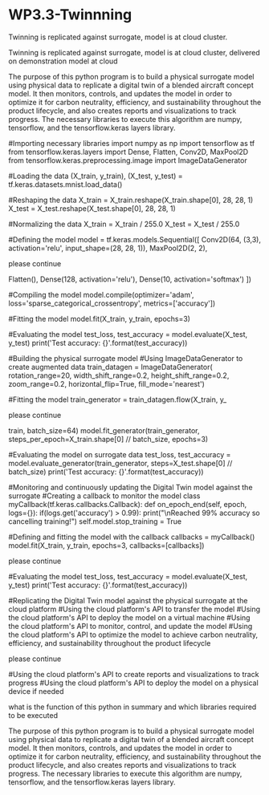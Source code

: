 # WP3.3-Twinnning
Twinning is replicated against surrogate, model is at cloud cluster.

Twinning is replicated against surrogate, model is at cloud cluster, delivered on
demonstration model at cloud

The purpose of this python program is to build a physical surrogate model using physical data to replicate a digital twin of a blended aircraft concept model. 
It then monitors, controls, and updates the model in order to optimize it for carbon neutrality, efficiency, and sustainability throughout the product lifecycle, and also creates reports and visualizations to track progress. 
The necessary libraries to execute this algorithm are numpy, tensorflow, and the tensorflow.keras layers library.

#Importing necessary libraries
import numpy as np
import tensorflow as tf
from tensorflow.keras.layers import Dense, Flatten, Conv2D, MaxPool2D
from tensorflow.keras.preprocessing.image import ImageDataGenerator

#Loading the data
(X_train, y_train), (X_test, y_test) = tf.keras.datasets.mnist.load_data()

#Reshaping the data
X_train = X_train.reshape(X_train.shape[0], 28, 28, 1)
X_test = X_test.reshape(X_test.shape[0], 28, 28, 1)

#Normalizing the data
X_train = X_train / 255.0
X_test = X_test / 255.0

#Defining the model
model = tf.keras.models.Sequential([
  Conv2D(64, (3,3), activation='relu', input_shape=(28, 28, 1)),
  MaxPool2D(2, 2),

please continue

  Flatten(),
  Dense(128, activation='relu'),
  Dense(10, activation='softmax')
])

#Compiling the model
model.compile(optimizer='adam', loss='sparse_categorical_crossentropy', metrics=['accuracy'])

#Fitting the model
model.fit(X_train, y_train, epochs=3)

#Evaluating the model
test_loss, test_accuracy = model.evaluate(X_test, y_test)
print('Test accuracy: {}'.format(test_accuracy))

#Building the physical surrogate model
#Using ImageDataGenerator to create augmented data
train_datagen = ImageDataGenerator(
    rotation_range=20,
    width_shift_range=0.2,
    height_shift_range=0.2,
    zoom_range=0.2,
    horizontal_flip=True,
    fill_mode='nearest')

#Fitting the model
train_generator = train_datagen.flow(X_train, y_

please continue

train, batch_size=64)
model.fit_generator(train_generator, steps_per_epoch=X_train.shape[0] // batch_size, epochs=3)

#Evaluating the model on surrogate data
test_loss, test_accuracy = model.evaluate_generator(train_generator, steps=X_test.shape[0] // batch_size)
print('Test accuracy: {}'.format(test_accuracy))

#Monitoring and continuously updating the Digital Twin model against the surrogate
#Creating a callback to monitor the model
class myCallback(tf.keras.callbacks.Callback):
  def on_epoch_end(self, epoch, logs={}):
    if(logs.get('accuracy') > 0.99):
      print("\nReached 99% accuracy so cancelling training!")
      self.model.stop_training = True

#Defining and fitting the model with the callback
callbacks = myCallback()
model.fit(X_train, y_train, epochs=3, callbacks=[callbacks])

please continue

#Evaluating the model
test_loss, test_accuracy = model.evaluate(X_test, y_test)
print('Test accuracy: {}'.format(test_accuracy))

#Replicating the Digital Twin model against the physical surrogate at the cloud platform
#Using the cloud platform's API to transfer the model
#Using the cloud platform's API to deploy the model on a virtual machine
#Using the cloud platform's API to monitor, control, and update the model
#Using the cloud platform's API to optimize the model to achieve carbon neutrality, efficiency, and sustainability throughout the product lifecycle

please continue

#Using the cloud platform's API to create reports and visualizations to track progress
#Using the cloud platform's API to deploy the model on a physical device if needed


what is the function of this python in summary and which libraries required to be executed

The purpose of this python program is to build a physical surrogate model using physical data to replicate a digital twin of a blended aircraft concept model. It then monitors, controls, and updates the model in order to optimize it for carbon neutrality, efficiency, and sustainability throughout the product lifecycle, and also creates reports and visualizations to track progress. The necessary libraries to execute this algorithm are numpy, tensorflow, and the tensorflow.keras layers library.
